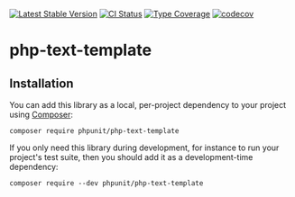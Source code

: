 [![Latest Stable Version](https://poser.pugx.org/phpunit/php-text-template/v/stable.png)](https://packagist.org/packages/phpunit/php-text-template)
[![CI Status](https://github.com/sebastianbergmann/php-text-template/workflows/CI/badge.svg)](https://github.com/sebastianbergmann/php-text-template/actions)
[![Type Coverage](https://shepherd.dev/github/sebastianbergmann/php-text-template/coverage.svg)](https://shepherd.dev/github/sebastianbergmann/php-text-template)
[![codecov](https://codecov.io/gh/sebastianbergmann/php-text-template/branch/main/graph/badge.svg)](https://codecov.io/gh/sebastianbergmann/php-text-template)

# php-text-template

## Installation

You can add this library as a local, per-project dependency to your project using [Composer](https://getcomposer.org/):

    composer require phpunit/php-text-template

If you only need this library during development, for instance to run your project's test suite, then you should add it as a development-time dependency:

    composer require --dev phpunit/php-text-template
